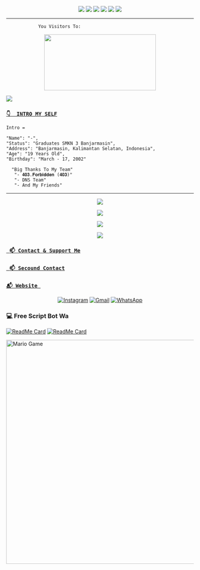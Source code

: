 <p align="center">
  <img src="https://img.shields.io/badge/-JavaScript-black?style=flat-square&logo=javascript" />
  <img src="https://img.shields.io/badge/-Node.js-black?style=flat-square&logo=Node.js" />
  <img src="https://img.shields.io/badge/-HTML5-black?style=flat-square&logo=html5&logoColor=e34f26" />
  <img src="https://img.shields.io/badge/-CSS3-black?style=flat-square&logo=css3&logoColor=1572b6" />
  <img src="https://img.shields.io/badge/-Git-black?style=flat-square&logo=git" />
  <img src="https://img.shields.io/badge/-GitHub-black?style=flat-square&logo=github" /> <br>
</p>

___
```
            You Visitors To:
```
<p align="center">
   <img width="300" height="150" src="https://camo.githubusercontent.com/db45054d90ef8099ce0235c82592c406dba0adcda421f8a84f162b58bab5d3e0/68747470733a2f2f636f756e742e6765746c6f6c692e636f6d2f6765742f406e6f627579616b693f7468656d653d67656c626f6f72752d68" />

 <a href="https://github.com/Tersakiti404-cyber"><img src="https://cardivo.vercel.app/api?name=Tersakiti404-cyber&description=Hi,%20i%27m%20Tersakiti404%20and%20i%27m%20just%20a%20newbie%20programmer%20Nice%20to%20meet%20you%20👋&image=https://i.ibb.co/JtMRbVP/IMG-20220113-145751-018.jpg&usqp=CAU&backgroundColor=%23ecf0f1&instagram=@mhmdfjralfarizi_&github=Tersakiti404-cyber&pattern=leaf&colorPattern=%23eaeaea" /><a>
</p>






### [`👇  INTRO MY SELF`](https://Tersakiti404-api.herokuapp.com)
```
Intro =

"Name": "-",
"Status": "Graduates SMKN 3 Banjarmasin",
"Address": "Banjarmasin, Kalimantan Selatan, Indonesia",
"Age": "19 Years Old",
"Birthday": "March - 17, 2002"
   
  "Big Thanks To My Team"
   "- 𝟒𝟎𝟑.𝐅𝐨𝐫𝐛𝐢𝐝𝐝𝐞𝐧 (𝟒𝟎𝟑)"
   "- DNS Team"
   "- And My Friends"
```
___

   
   <p align="center">
  <a href="https://github.com/Tersakiti404-cyber"><img src="https://github-readme-stats.vercel.app/api?username=Tersakiti404-cyber&theme=tokyonight&show_icons=true" /></a>
</p>

<p align="center">
  <a href="https://github.com/Tersakiti404-cyber"><img src="https://github-readme-streak-stats.herokuapp.com?user=Tersakiti404-cyber&theme=tokyonight&hide_border=false&properties=background&border=%239611C5FF" /><a>
</p>
  
<p align="center">
  <a href="https://github.com/Tersakiti404-cyber"><img src="https://github-readme-stats.vercel.app/api/top-langs?username=Tersakiti404-cyber&theme=tokyonight&layout=compact" /></a>
</p>
  
<p align="center">
  <a href="https://github.com/Tersakiti404-cyber"><img src="https://github-profile-trophy.vercel.app/?username=Tersakiti404-cyber&theme=radical&margin-w=20&no-bg=true&no-frame=false" /><a>
</p>
    


### [` 📫 Contact & Support Me`](https://api.whatsapp.com/send?phone=6281333782061&text=Assalamualaikum+Bang+Fajar)

### [` 📫 Secound Contact`](https://api.whatsapp.com/send?phone=6289512871985&text=Assalamualaikum+Bang+Fajar)

### [`📬 Website `](https://Tersakiti404-cyber.github.io)
    
<p align="center">
<a href="https://www.instagram.com/mhmdfjralfarizi_" target="_blank"><img src="https://img.shields.io/badge/Instagram-%23E4405F.svg?&style=flat-square&logo=instagram&logoColor=white" alt="Instagram"></a>
<a href="meguminbot12@gmail.com" target="_blank"><img src="https://img.shields.io/badge/Gmail-D14836?style=flat-square&logo=gmail&logoColor=white" alt="Gmail"></a>
<a href="https://api.whatsapp.com/send?phone=6281333782061&text=Assalamualaikum+bang+:v" target="_blank"><img src="https://img.shields.io/badge/Whatsapp-%808080.svg?&style=flat-square&logo=Whatsapp&logoColor=white" alt="WhatsApp"></a>
</p>


### 💻 Free Script Bot Wa


[![ReadMe Card](https://github-readme-stats.vercel.app/api/pin/?username=Tersakiti404-cyber&repo=bitch&theme=highcontrast)](https://github.com/Tersakiti404-cyber/bitch)
[![ReadMe Card](https://github-readme-stats.vercel.app/api/pin/?username=Hexagonz&repo=SELF-HX&theme=highcontrast)](https://github.com/Tersakiti404-cyber/SELF-HX)

<img src="https://github.com/TheDudeThatCode/TheDudeThatCode/blob/master/Assets/Mario_Gameplay.gif" alt="Mario Game" width="600" />

